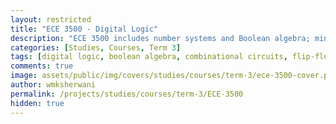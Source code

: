 ```yaml
---
layout: restricted
title: "ECE 3500 - Digital Logic"
description: "ECE 3500 includes number systems and Boolean algebra; minimization techniques for Boolean functions; basic combinational logic circuit analysis and design; flip-flops, state machine design and implementation; decoders, multiplexors, registers, counters; simple arithmetic and logic units (ALUs); and digital system design of small systems."
categories: [Studies, Courses, Term 3]
tags: [digital logic, boolean algebra, combinational circuits, flip-flops, state machines, decoders, multiplexors, alus, digital systems]
comments: true
image: assets/public/img/covers/studies/courses/term-3/ece-3500-cover.png
author: wmksherwani
permalink: /projects/studies/courses/term-3/ECE-3500
hidden: true
---
```

